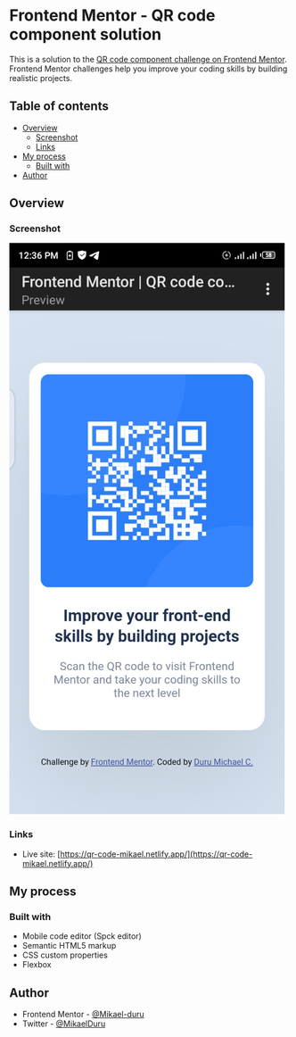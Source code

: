 # Frontend Mentor - QR code component solution

This is a solution to the [QR code component challenge on Frontend Mentor](https://www.frontendmentor.io/challenges/qr-code-component-iux_sIO_H). Frontend Mentor challenges help you improve your coding skills by building realistic projects. 

## Table of contents

- [Overview](#overview)
  - [Screenshot](#screenshot)
  - [Links](#links)
- [My process](#my-process)
  - [Built with](#built-with)
- [Author](#author)


## Overview

### Screenshot

![Challenge Solution](./images/solution-screenshot.png)

### Links

- Live site: [https://qr-code-mikael.netlify.app/](https://qr-code-mikael.netlify.app/)


## My process

### Built with

- Mobile code editor (Spck editor)
- Semantic HTML5 markup
- CSS custom properties
- Flexbox


## Author

- Frontend Mentor - [@Mikael-duru](https://www.frontendmentor.io/profile/Mikael-duru)
- Twitter - [@MikaelDuru](https://www.twitter.com/MikaelDuru)
